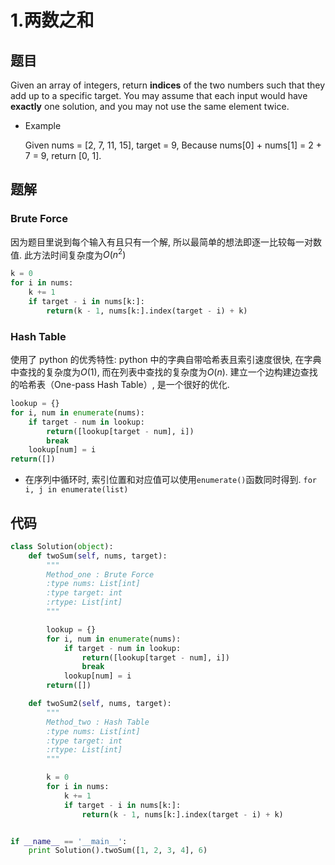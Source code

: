# 1.两数之和

## 题目

Given an array of integers, return **indices** of the two numbers such that they add up to a specific target. You may assume that each input would have **exactly** one solution, and you may not use the same element twice.

- Example

  Given nums = [2, 7, 11, 15], target = 9, Because nums[0] + nums[1] = 2 + 7 = 9, return [0, 1].

## 题解

### Brute Force

因为题目里说到每个输入有且只有一个解, 所以最简单的想法即逐一比较每一对数值. 此方法时间复杂度为$O(n^2)$

```python
k = 0
for i in nums:
    k += 1
    if target - i in nums[k:]:
        return(k - 1, nums[k:].index(target - i) + k)
```

### Hash Table

使用了 python 的优秀特性: python 中的字典自带哈希表且索引速度很快, 在字典中查找的复杂度为$O(1)$, 而在列表中查找的复杂度为$O(n)$. 建立一个边构建边查找的哈希表（One-pass Hash Table）, 是一个很好的优化.

```python
lookup = {}
for i, num in enumerate(nums):
    if target - num in lookup:
        return([lookup[target - num], i])
        break
    lookup[num] = i
return([])
```

- 在序列中循环时, 索引位置和对应值可以使用`enumerate()`函数同时得到. `for i, j in enumerate(list)`

## 代码

```python
class Solution(object):
    def twoSum(self, nums, target):
        """
        Method_one : Brute Force
        :type nums: List[int]
        :type target: int
        :rtype: List[int]
        """

        lookup = {}
        for i, num in enumerate(nums):
            if target - num in lookup:
                return([lookup[target - num], i])
                break
            lookup[num] = i
        return([])

    def twoSum2(self, nums, target):
        """
        Method_two : Hash Table
        :type nums: List[int]
        :type target: int
        :rtype: List[int]
        """

        k = 0
        for i in nums:
            k += 1
            if target - i in nums[k:]:
                return(k - 1, nums[k:].index(target - i) + k)


if __name__ == '__main__':
    print Solution().twoSum([1, 2, 3, 4], 6)
```
